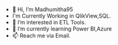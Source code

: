 - 👋 Hi, I’m Madhumitha95
-    I'm Currently Working in QlikView,SQL.
- 👀 I’m interested in ETL Tools.
- 🌱 I’m currently learning Power BI,Azure
- 📫 Reach me via Email.

<!---
Madhumitha95/Madhumitha95 is a ✨ special ✨ repository because its `README.md` (this file) appears on your GitHub profile.
You can click the Preview link to take a look at your changes.
--->
